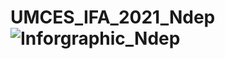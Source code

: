 # UMCES_IFA_2021_Ndep![Inforgraphic_Ndep](https://user-images.githubusercontent.com/40209656/122844530-dc3d4c00-d2cf-11eb-82e0-3355f8b6ce9a.png)
